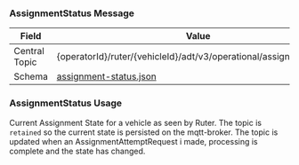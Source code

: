 ### AssignmentStatus Message
| Field         | Value                                                                                         |
|---------------|-----------------------------------------------------------------------------------------------|
| Central Topic | {operatorId}/ruter/{vehicleId}/adt/v3/operational/assignment/status                           |
| Schema        | [ assignment-status.json ](json-schemas/operational/assignment/status/assignment-status.json) |

### AssignmentStatus Usage
Current Assignment State for a vehicle as seen by Ruter. The topic is `retained` so the current state is persisted on the mqtt-broker.
The topic is updated when an AssignmentAttemptRequest i made, processing is complete and the state has changed.
